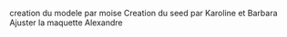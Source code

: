 creation du modele par moise
Creation du seed par Karoline et Barbara
Ajuster la maquette Alexandre
